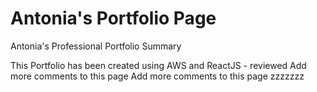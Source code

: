 # Antonia's Portfolio Page

Antonia's Professional Portfolio Summary

This Portfolio has been created using AWS and ReactJS - reviewed
Add more comments to this page
Add more comments to this page zzzzzzz
